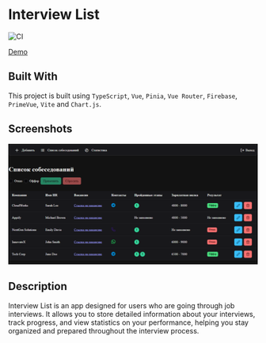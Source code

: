 # Interview List

![CI](https://github.com/DenisKulik/interview-list/actions/workflows/github-actions.yml/badge.svg)

[Demo](https://deniskulik.github.io/interview-list/)

## Built With
This project is built using `TypeScript`, `Vue`, `Pinia`, `Vue Router`, `Firebase`, `PrimeVue`, `Vite` and `Chart.js`.

## Screenshots

![screenshots](./screenshots/interview-list.png)

## Description
Interview List is an app designed for users who are going through job interviews. It allows you to store detailed information about your interviews, track progress, and view statistics on your performance, helping you stay organized and prepared throughout the interview process.
